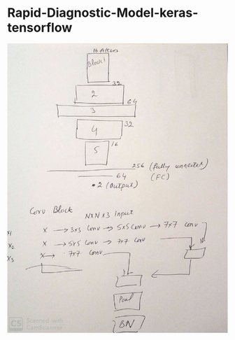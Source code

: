 # Rapid-Diagnostic-Model-keras-tensorflow
![Block diagram of the CNN](https://github.com/covid19-Rapid-AI-Diagnostics/Rapid-Diagnostic-Model-keras-tensorflow/blob/master/CNN%20model%20for%20pneumonia.jpg)
